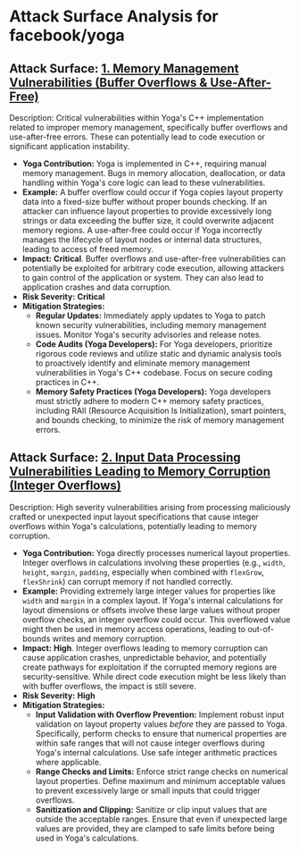 # Attack Surface Analysis for facebook/yoga

## Attack Surface: [1. Memory Management Vulnerabilities (Buffer Overflows & Use-After-Free)](./attack_surfaces/1__memory_management_vulnerabilities__buffer_overflows_&_use-after-free_.md)

Description: Critical vulnerabilities within Yoga's C++ implementation related to improper memory management, specifically buffer overflows and use-after-free errors. These can potentially lead to code execution or significant application instability.
*   **Yoga Contribution:** Yoga is implemented in C++, requiring manual memory management.  Bugs in memory allocation, deallocation, or data handling within Yoga's core logic can lead to these vulnerabilities.
*   **Example:**  A buffer overflow could occur if Yoga copies layout property data into a fixed-size buffer without proper bounds checking. If an attacker can influence layout properties to provide excessively long strings or data exceeding the buffer size, it could overwrite adjacent memory regions. A use-after-free could occur if Yoga incorrectly manages the lifecycle of layout nodes or internal data structures, leading to access of freed memory.
*   **Impact:**  **Critical**. Buffer overflows and use-after-free vulnerabilities can potentially be exploited for arbitrary code execution, allowing attackers to gain control of the application or system. They can also lead to application crashes and data corruption.
*   **Risk Severity:** **Critical**
*   **Mitigation Strategies:**
    *   **Regular Updates:**  Immediately apply updates to Yoga to patch known security vulnerabilities, including memory management issues. Monitor Yoga's security advisories and release notes.
    *   **Code Audits (Yoga Developers):**  For Yoga developers, prioritize rigorous code reviews and utilize static and dynamic analysis tools to proactively identify and eliminate memory management vulnerabilities in Yoga's C++ codebase. Focus on secure coding practices in C++.
    *   **Memory Safety Practices (Yoga Developers):** Yoga developers must strictly adhere to modern C++ memory safety practices, including RAII (Resource Acquisition Is Initialization), smart pointers, and bounds checking, to minimize the risk of memory management errors.

## Attack Surface: [2. Input Data Processing Vulnerabilities Leading to Memory Corruption (Integer Overflows)](./attack_surfaces/2__input_data_processing_vulnerabilities_leading_to_memory_corruption__integer_overflows_.md)

Description: High severity vulnerabilities arising from processing maliciously crafted or unexpected input layout specifications that cause integer overflows within Yoga's calculations, potentially leading to memory corruption.
*   **Yoga Contribution:** Yoga directly processes numerical layout properties. Integer overflows in calculations involving these properties (e.g., `width`, `height`, `margin`, `padding`, especially when combined with `flexGrow`, `flexShrink`) can corrupt memory if not handled correctly.
*   **Example:**  Providing extremely large integer values for properties like `width` and `margin` in a complex layout. If Yoga's internal calculations for layout dimensions or offsets involve these large values without proper overflow checks, an integer overflow could occur. This overflowed value might then be used in memory access operations, leading to out-of-bounds writes and memory corruption.
*   **Impact:** **High**. Integer overflows leading to memory corruption can cause application crashes, unpredictable behavior, and potentially create pathways for exploitation if the corrupted memory regions are security-sensitive. While direct code execution might be less likely than with buffer overflows, the impact is still severe.
*   **Risk Severity:** **High**
*   **Mitigation Strategies:**
    *   **Input Validation with Overflow Prevention:** Implement robust input validation on layout property values *before* they are passed to Yoga.  Specifically, perform checks to ensure that numerical properties are within safe ranges that will not cause integer overflows during Yoga's internal calculations. Use safe integer arithmetic practices where applicable.
    *   **Range Checks and Limits:**  Enforce strict range checks on numerical layout properties.  Define maximum and minimum acceptable values to prevent excessively large or small inputs that could trigger overflows.
    *   **Sanitization and Clipping:** Sanitize or clip input values that are outside the acceptable ranges. Ensure that even if unexpected large values are provided, they are clamped to safe limits before being used in Yoga's calculations.

